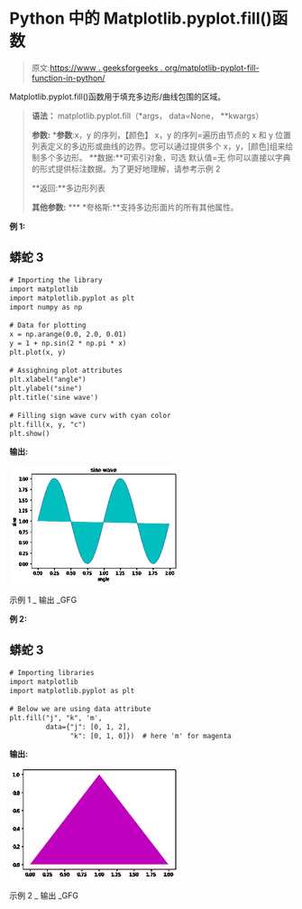 # Python 中的 Matplotlib.pyplot.fill()函数

> 原文:[https://www . geeksforgeeks . org/matplotlib-pyplot-fill-function-in-python/](https://www.geeksforgeeks.org/matplotlib-pyplot-fill-function-in-python/)

Matplotlib.pyplot.fill()函数用于填充多边形/曲线包围的区域。

> **语法：** matplotlib.pyplot.fill（*args， data=None， **kwargs）
> 
> **参数:**
> ***参数**:x，y 的序列，【颜色】
> x，y 的序列=遍历由节点的 x 和 y 位置列表定义的多边形或曲线的边界。您可以通过提供多个 x，y，[颜色]组来绘制多个多边形。
> **数据:**可索引对象，可选
> 默认值=无
> 你可以直接以字典的形式提供标注数据。为了更好地理解，请参考示例 2
> 
> **返回:**多边形列表
> 
> **其他参数:**
> *** *夸格斯:**支持多边形面片的所有其他属性。

**例 1:**

## 蟒蛇 3

```
# Importing the library
import matplotlib
import matplotlib.pyplot as plt
import numpy as np

# Data for plotting
x = np.arange(0.0, 2.0, 0.01)
y = 1 + np.sin(2 * np.pi * x)
plt.plot(x, y)

# Assighning plot attributes
plt.xlabel("angle")
plt.ylabel("sine")
plt.title('sine wave')

# Filling sign wave curv with cyan color
plt.fill(x, y, "c")
plt.show()
```

**输出:**

![](img/8838d01e9388a56f4e3242f5b93e68bc.png)

示例 1 _ 输出 _GFG

**例 2:**

## 蟒蛇 3

```
# Importing libraries
import matplotlib
import matplotlib.pyplot as plt

# Below we are using data attribute
plt.fill("j", "k", 'm',
         data={"j": [0, 1, 2],
               "k": [0, 1, 0]})  # here 'm' for magenta
```

**输出:**

![](img/5c5b7e34e84f5a46aaf7eb395377a39c.png)

示例 2 _ 输出 _GFG